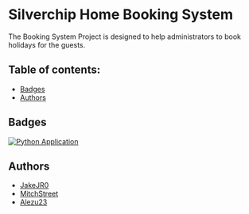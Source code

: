 # Silverchip Home Booking System

The Booking System Project is designed to help administrators to book holidays for the guests.

## Table of contents:
- [Badges](#badges)
- [Authors](#authors)


## Badges
[![Python Application](https://github.com/JakeJR0/Silverchip-Home-Booking-System/actions/workflows/python-app.yml/badge.svg)](https://github.com/JakeJR0/Silverchip-Home-Booking-System/actions/workflows/python-app.yml)

## Authors
- [JakeJR0](https://github.com/JakeJR0)
- [MitchStreet](https://github.com/MitchStreet)
- [Alezu23](https://github.com/Alezu23)
